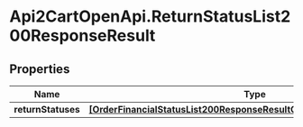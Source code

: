 # Api2CartOpenApi.ReturnStatusList200ResponseResult

## Properties

Name | Type | Description | Notes
------------ | ------------- | ------------- | -------------
**returnStatuses** | [**[OrderFinancialStatusList200ResponseResultOrderFinancialStatusesInner]**](OrderFinancialStatusList200ResponseResultOrderFinancialStatusesInner.md) |  | [optional] 


